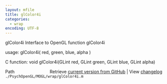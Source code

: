```yaml
---
layout: mfile
title: glColor4i
categories:
  - wrap
encoding: UTF-8
---
```


glColor4i  Interface to OpenGL function glColor4i

usage:  glColor4i( red, green, blue, alpha )

C function:  void glColor4i(GLint red, GLint green, GLint blue, GLint alpha)


<div class="code_header" style="text-align:right;">
  <span style="float:left;">Path&nbsp;&nbsp;</span> <span class="counter">Retrieve <a href=
  "https://raw.github.com/Psychtoolbox-3/Psychtoolbox-3/beta/./PsychOpenGL/MOGL/wrap/glColor4i.m">current version from GitHub</a> | View <a href=
  "https://github.com/Psychtoolbox-3/Psychtoolbox-3/commits/beta/./PsychOpenGL/MOGL/wrap/glColor4i.m">changelog</a></span>
</div>
<div class="code">
  <code>./PsychOpenGL/MOGL/wrap/glColor4i.m</code>
</div>
